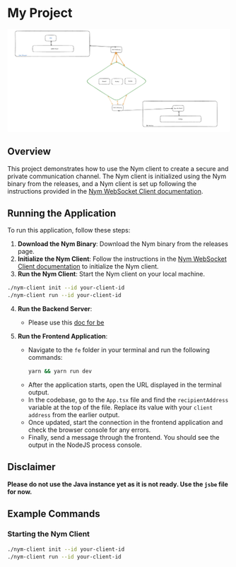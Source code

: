 # My Project

![Project Diagram](assets/structure.png)

## Overview

This project demonstrates how to use the Nym client to create a secure and private communication channel. The Nym client is initialized using the Nym binary from the releases, and a Nym client is set up following the instructions provided in the [Nym WebSocket Client documentation](https://nymtech.net/developers/clients/websocket-client.html).

## Running the Application

To run this application, follow these steps:

1. **Download the Nym Binary**: Download the Nym binary from the releases page.
2. **Initialize the Nym Client**: Follow the instructions in the [Nym WebSocket Client documentation](https://nymtech.net/developers/clients/websocket-client.html) to initialize the Nym client.
3. **Run the Nym Client**: Start the Nym client on your local machine.

```sh
./nym-client init --id your-client-id
./nym-client run --id your-client-id
```

4. **Run the Backend Server**:

   - Please use this [doc for be](https://github.com/amorfc/nym-transfer/tree/stable/be)

5. **Run the Frontend Application**:
   - Navigate to the `fe` folder in your terminal and run the following commands:
     ```bash
     yarn && yarn run dev
     ```
   - After the application starts, open the URL displayed in the terminal output.
   - In the codebase, go to the `App.tsx` file and find the `recipientAddress` variable at the top of the file. Replace its value with your `client address` from the earlier output.
   - Once updated, start the connection in the frontend application and check the browser console for any errors.
   - Finally, send a message through the frontend. You should see the output in the NodeJS process console.

## Disclaimer

**Please do not use the Java instance yet as it is not ready. Use the `jsbe` file for now.**

## Example Commands

### Starting the Nym Client

```sh
./nym-client init --id your-client-id
./nym-client run --id your-client-id
```

